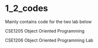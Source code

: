 # 1_2_codes
Mainly contains code for the two lab below

CSE1205 Object Oriented Programming

CSE1206 Object Oriented Programming Lab
